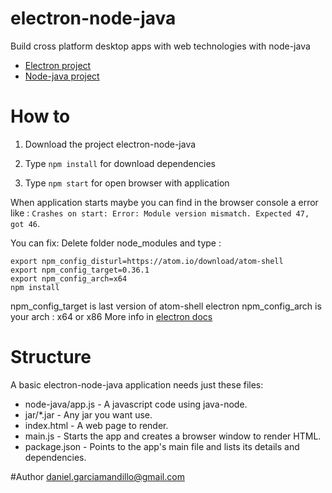 # electron-node-java

Build cross platform desktop apps with web technologies with node-java

- [Electron project]
- [Node-java project]

# How to 

1) Download the project electron-node-java

2) Type ```npm install``` for download dependencies

3) Type ```npm start``` for open browser with application

When application starts maybe you can find in the browser console a error like : ```Crashes on start: Error: Module version mismatch. Expected 47, got 46```.

You can fix: Delete folder node_modules and type :

```
export npm_config_disturl=https://atom.io/download/atom-shell
export npm_config_target=0.36.1
export npm_config_arch=x64
npm install
``` 

npm_config_target is last version of atom-shell electron
npm_config_arch is your arch : x64 or x86
More info in [electron docs]

# Structure

A basic electron-node-java application needs just these files:

* node-java/app.js - A javascript code using java-node.
* jar/*.jar - Any jar you want use.
* index.html - A web page to render.
* main.js - Starts the app and creates a browser window to render HTML.
* package.json - Points to the app's main file and lists its details and dependencies.
 
#Author
daniel.garciamandillo@gmail.com

[electron docs]: https://github.com/atom/electron/blob/master/docs-translations/es/tutorial/using-native-node-modules.md
[Electron project]: https://github.com/mafintosh/electron-prebuilt
[Node-java project]: https://github.com/joeferner/node-java
